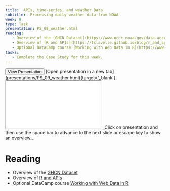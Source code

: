 ```yaml
---
title:  APIs, time-series, and weather Data
subtitle:  Processing daily weather data from NOAA
week: 9
type: Task
presentation: PS_09_weather.html
reading: 
   - Overview of the [GHCN Dataset](https://www.ncdc.noaa.gov/data-access/land-based-station-data/land-based-datasets/global-historical-climatology-network-ghcn)
   - Overview of [R and APIs](https://tclavelle.github.io/blog/r_and_apis/)
   - Optional DataCamp course [Working with Web Data in R](https://www.datacamp.com/courses/working-with-web-data-in-r)
tasks: 
   - Complete the Case Study for this week.
---
```





<div class='extraswell'>
  <button data-toggle='collapse' class='btn btn-link' data-target='#pres'>View Presentation </button>      [Open presentation in a new tab](presentations/PS_09_weather.html){target='_blank'}
<div id='pres' class='collapse'>
<div class='embed-responsive embed-responsive-16by9'>
  <iframe class='embed-responsive-item' src='presentations/PS_09_weather.html' allowfullscreen></iframe>
  _Click on presentation and then use the space bar to advance to the next slide
   or escape key to show an overview._
</div>
</div>
</div>


# Reading

- Overview of the [GHCN Dataset](https://www.ncdc.noaa.gov/data-access/land-based-station-data/land-based-datasets/global-historical-climatology-network-ghcn)
- Overview of [R and APIs](https://tclavelle.github.io/blog/r_and_apis/)
- Optional DataCamp course [Working with Web Data in R](https://www.datacamp.com/courses/working-with-web-data-in-r)



